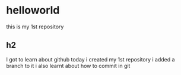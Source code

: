 # helloworld
this is my 1st repository
## h2 
I got to learn about github today 
i created my 1st repository
i added a branch to it 
i also learnt about how to commit in git
